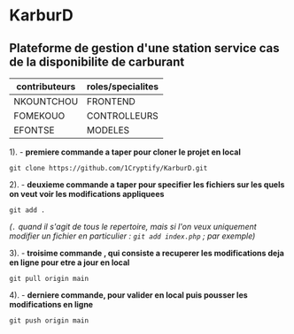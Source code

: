 # KarburD
## Plateforme de gestion d'une station service cas de la disponibilite de carburant
|contributeurs|roles/specialites|
|----------------|-----------------|
|NKOUNTCHOU|FRONTEND|
|FOMEKOUO|CONTROLLEURS|
|EFONTSE|MODELES|

1). - __premiere commande a taper pour cloner le projet en local__

`git clone https://github.com/1Cryptify/KarburD.git`

2). - __deuxieme commande a taper pour specifier les fichiers sur les quels on veut voir les modifications appliquees__

`git add .`

_(`.` quand il s'agit de tous le repertoire, mais si l'on veux uniquement modifier un fichier en particulier : `git add index.php` ; par exemple)_


3). - __troisime commande , qui consiste a recuperer les modifications deja en ligne pour etre a jour en local__

`git pull origin main`


4). - __derniere commande, pour valider en local puis pousser les modifications en ligne__

`git push origin main`
